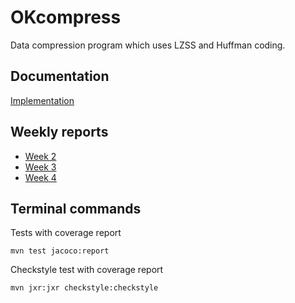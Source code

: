 # OKcompress
Data compression program which uses LZSS and Huffman coding.

## Documentation
[Implementation](https://github.com/okkokuisma/tiralabra-sovellus/blob/master/documentation/implementation.md)

## Weekly reports
* [Week 2](https://github.com/okkokuisma/tiralabra-sovellus/blob/master/documentation/weekly_report_2.md)
* [Week 3](https://github.com/okkokuisma/tiralabra-sovellus/blob/master/documentation/weekly_report_3.md)
* [Week 4](https://github.com/okkokuisma/tiralabra-sovellus/blob/master/documentation/weekly_report_4.md)

## Terminal commands

Tests with coverage report

`mvn test jacoco:report`

Checkstyle test with coverage report

`mvn jxr:jxr checkstyle:checkstyle`
